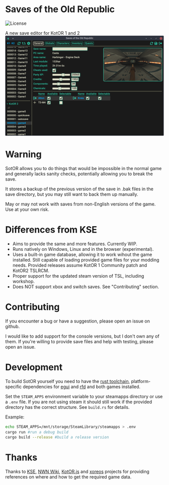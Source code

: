 # Saves of the Old Republic

![License](https://img.shields.io/badge/License-GPLv3-blue.svg)

A new save editor for KotOR 1 and 2
![](assets/screenshot.png)

# Warning

SotOR allows you to do things that would be impossible in the normal game and generally lacks sanity checks, potentially allowing you to break the save.

It stores a backup of the previous version of the save in .bak files in the save directory, but you may still want to back them up manually.

May or may not work with saves from non-English versions of the game. Use at your own risk.

# Differences from KSE

- Aims to provide the same and more features. Currently WIP.
- Runs natively on Windows, Linux and in the browser (experimental).
- Uses a built-in game database, allowing it to work wihout the game installed. Still capable of loading provided game files for your modding needs. Provided releases assume KotOR 1 Community patch and KotOR2 TSLRCM.
- Proper support for the updated steam version of TSL, including workshop.
- Does NOT support xbox and switch saves. See "Contributing" section.

# Contributing

If you encounter a bug or have a suggestion, please open an issue on github.

I would like to add support for the console versions, but I don't own any of them. If you're willing to provide save files and help with testing, please open an issue.

# Development

To build SotOR yourself you need to have the [rust toolchain](https://www.rust-lang.org/learn/get-started), platform-specific dependencies for [egui](https://github.com/emilk/egui/tree/3b19303e02bd2d386cf8b85b248388a25bfe9e26/crates/egui_glow) and [rfd](https://docs.rs/rfd/0.13.0/rfd/index.html#gtk-backend) and both games installed.

Set the `STEAM_APPS` environment variable to your steamapps directory or use a `.env` file. If you are not using steam it should still work if the provided directory has the correct structure. See `build.rs` for details.

Example:

```bash
echo STEAM_APPS=/mnt/storage/SteamLibrary/steamapps > .env
cargo run #run a debug build
cargo build --release #build a release version
```

# Thanks

Thanks to [KSE](https://github.com/nadrino/kotor-savegame-editor), [NWN Wiki](https://nwn.wiki), [KotOR.js](https://github.com/KobaltBlu/KotOR.js) and [xoreos](https://github.com/xoreos/xoreos) projects for providing references on where and how to get the required game data.
